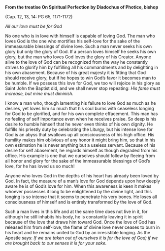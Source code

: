 

**From the treatise On Spiritual Perfection by Diadochus of Photice, bishop**

(Cap. 12, 13, 14: PG 65, 1171-1172)

_All our love must be for God_

No one who is in love with himself is capable of loving God. The man who loves God is the one who mortifies his self-love for the sake of the immeasurable blessings of divine love. Such a man never seeks his own glory but only the glory of God. If a person loves himself he seeks his own glory, but the man who loves God loves the glory of his Creator. Anyone alive to the love of God can be recognized from the way he constantly strives to glorify him by fulfilling all his commandments and by delighting in his own abasement. Because of his great majesty it is fitting that God should receive glory, but if he hopes to win God’s favor it becomes man to be humble. If we possess this love for God, we too will rejoice in his glory as Saint John the Baptist did, and we shall never stop repeating: _His fame must increase, but mine must diminish._

I know a man who, though lamenting his failure to love God as much as he desires, yet loves him so much that his soul burns with ceaseless longing for God to be glorified, and for his own complete effacement. This man has no feeling of self importance even when he receives praise. So deep is his desire to humble himself that he never even thinks of his own dignity. He fulfills his priestly duty by celebrating the Liturgy, but his intense love for God is an abyss that swallows up all consciousness of his high office. His humility makes him oblivious of any honor it might bring him, so that in his own estimation he is never anything but a useless servant. Because of his desire for self abasement, he regards himself as though degraded from his office. His example is one that we ourselves should follow by fleeing from all honor and glory for the sake of the immeasurable blessings of God’s love, for he has loved us so much!

Anyone who loves God in the depths of his heart has already been loved by God. In fact, the measure of a man’s love for God depends upon how deeply aware he is of God’s love for him. When this awareness is keen it makes whoever possesses it long to be enlightened by the divine light, and this longing is so intense that it seems to penetrate his very bones. He loses all consciousness of himself and is entirely transformed by the love of God.

Such a man lives in this life and at the same time does not live in it, for although he still inhabits his body, he is constantly leaving it in spirit because of the love that draws him toward God. Once the love of God has released him from self-love, the flame of divine love never ceases to burn in his heart and he remains united to God by an irresistible longing. As the Apostle says: _If we are taken out of ourselves it is for the love of God; if we are brought back to our senses it is for your sake._

